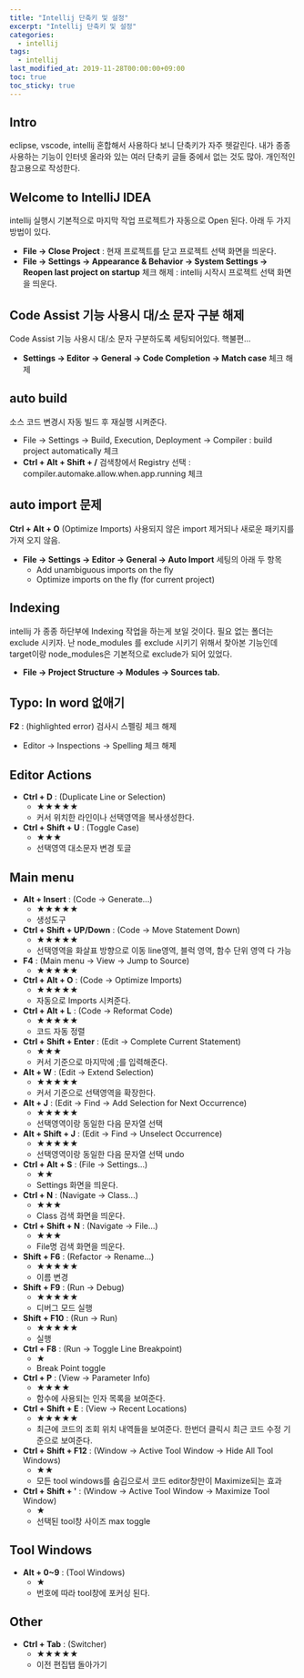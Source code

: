 ```yaml
---
title: "Intellij 단축키 및 설정"
excerpt: "Intellij 단축키 및 설정"
categories: 
  - intellij
tags: 
  - intellij
last_modified_at: 2019-11-28T00:00:00+09:00
toc: true
toc_sticky: true
---
```


## Intro
eclipse, vscode, intellij 혼합해서 사용하다 보니 단축키가 자주 헷갈린다.
내가 종종 사용하는 기능이 인터넷 올라와 있는 여러 단축키 글들 중에서 없는 것도 많아.
개인적인 참고용으로 작성한다.

## Welcome to IntelliJ IDEA
intellij 실행시 기본적으로 마지막 작업 프로젝트가 자동으로 Open 된다. 아래 두 가지 방법이 있다.
- **File → Close Project** : 현재 프로젝트를 닫고 프로젝트 선택 화면을 띄운다.
- **File → Settings → Appearance & Behavior → System Settings → Reopen last project on startup** 체크 해제 : intellij 시작시 프로젝트 선택 화면을 띄운다.

## Code Assist 기능 사용시 대/소 문자 구분 해제
Code Assist 기능 사용시 대/소 문자 구분하도록 세팅되어있다. 핵불편...<br>
- **Settings → Editor → General → Code Completion → Match case** 체크 해제

## auto build
소스 코드 변경시 자동 빌드 후 재실행 시켜준다.
- File → Settings → Build, Execution, Deployment → Compiler : build project automatically 체크
- **Ctrl + Alt + Shift + /** 검색창에서 Registry 선택 : compiler.automake.allow.when.app.running 체크

## auto import 문제
**Ctrl + Alt + O** (Optimize Imports) 사용되지 않은 import 제거되나 새로운 패키지를 가져 오지 않음.
- **File → Settings → Editor → General → Auto Import** 세팅의 아래 두 항목 
  - Add unambiguous imports on the fly
  - Optimize imports on the fly (for current project)
  
## Indexing
intellij 가 종종 하단부에 Indexing 작업을 하는게 보일 것이다. 필요 없는 폴더는 exclude 시키자. 난 node_modules 를 exclude 시키기 위해서 찾아본 기능인데 target이랑 node_modules은 기본적으로 exclude가 되어 있었다.
- **File → Project Structure → Modules → Sources tab.**

## Typo: In word 없애기
**F2** : (highlighted error) 검사시 스펠링 체크 해제
- Editor → Inspections → Spelling 체크 해제

## Editor Actions
- **Ctrl + D** : (Duplicate Line or Selection)
  - ★★★★★
  - 커서 위치한 라인이나 선택영역을 복사생성한다.
- **Ctrl + Shift + U** : (Toggle Case)
  - ★★★
  - 선택영역 대소문자 변경 토글

## Main menu
- **Alt + Insert** : (Code → Generate...)
  - ★★★★★
  - 생성도구
- **Ctrl + Shift + UP/Down** : (Code → Move Statement Down)
  - ★★★★★
  - 선택영역을 화살표 방향으로 이동 line영역, 블럭 영역, 함수 단위 영역 다 가능
- **F4** : (Main menu → View → Jump to Source)
  - ★★★★★
- **Ctrl + Alt + O** : (Code → Optimize Imports)
  - ★★★★★
  - 자동으로 Imports 시켜준다.
- **Ctrl + Alt + L** : (Code → Reformat Code)
  - ★★★★★
  - 코드 자동 정렬
- **Ctrl + Shift + Enter** : (Edit → Complete Current Statement)
  - ★★★
  - 커서 기준으로 마지막에 ;를 입력해준다. 
- **Alt + W** : (Edit → Extend Selection)
  - ★★★★★
  - 커서 기준으로 선택영역을 확장한다.
- **Alt + J** : (Edit → Find → Add Selection for Next Occurrence)
  - ★★★★★
  - 선택영역이랑 동일한 다음 문자열 선택
- **Alt + Shift + J** : (Edit → Find → Unselect Occurrence)
  - ★★★★★
  - 선택영역이랑 동일한 다음 문자열 선택 undo
- **Ctrl + Alt + S** : (File → Settings...)
  - ★★
  - Settings 화면을 띄운다.
- **Ctrl + N** : (Navigate → Class...)
  - ★★★
  - Class 검색 화면을 띄운다.
- **Ctrl + Shift + N** : (Navigate → File...)
  - ★★★
  - File명 검색 화면을 띄운다.
- **Shift + F6** : (Refactor → Rename...)
  - ★★★★★
  - 이름 변경
- **Shift + F9** : (Run → Debug)
  - ★★★★★
  - 디버그 모드 실행
- **Shift + F10** : (Run → Run)
  - ★★★★★
  - 실행
- **Ctrl + F8** : (Run → Toggle Line Breakpoint)
  - ★
  - Break Point toggle
- **Ctrl + P** : (View → Parameter Info)
  - ★★★★
  - 함수에 사용되는 인자 목록을 보여준다.
- **Ctrl + Shift + E** : (View → Recent Locations)
  - ★★★★★
  - 최근에 코드의 조회 위치 내역들을 보여준다. 한번더 클릭시 최근 코드 수정 기준으로 보여준다.
- **Ctrl + Shift + F12** : (Window → Active Tool Window → Hide All Tool Windows)
  - ★★
  - 모든 tool windows를 숨김으로서 코드 editor창만이 Maximize되는 효과
- **Ctrl + Shift + '** : (Window → Active Tool Window → Maximize Tool Window)
  - ★
  - 선택된 tool창 사이즈 max toggle

## Tool Windows
- **Alt + 0~9** : (Tool Windows)
  - ★
  - 번호에 따라 tool창에 포커싱 된다. 
  
## Other
- **Ctrl + Tab** : (Switcher)
  - ★★★★★
  - 이전 편집탭 돌아가기
